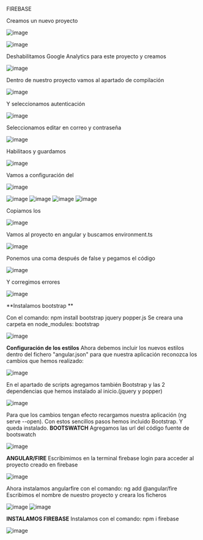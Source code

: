 FIREBASE

Creamos un nuevo proyecto 
 
![image](https://user-images.githubusercontent.com/78773980/127407232-da5407c8-3daf-4950-8971-7a8ff891fcb2.png)

![image](https://user-images.githubusercontent.com/78773980/127407275-433d2a8e-2b4b-42e9-98ba-a780a2411fa9.png)

Deshabilitamos  Google Analytics para este proyecto y creamos

![image](https://user-images.githubusercontent.com/78773980/127407417-d741dfc7-922f-4f69-8926-45bce25da8d1.png)

Dentro de nuestro proyecto vamos al apartado de compilación

![image](https://user-images.githubusercontent.com/78773980/127407445-1a7bb356-b371-4f5e-b493-2298b66e3a3d.png)

Y seleccionamos autenticación

![image](https://user-images.githubusercontent.com/78773980/127407469-12e12765-4a0c-4dd4-86fb-df23780164aa.png)

Seleccionamos editar en correo y contraseña

![image](https://user-images.githubusercontent.com/78773980/127407488-49618c68-0785-416f-b158-b22f945b134d.png)

Habilitaos y guardamos 

![image](https://user-images.githubusercontent.com/78773980/127407512-10100032-f147-4744-82d6-14b39e67f6dc.png)

Vamos a configuración del 

![image](https://user-images.githubusercontent.com/78773980/127407575-dd092403-8f63-4531-8dd6-c4d07de37036.png)

![image](https://user-images.githubusercontent.com/78773980/127407664-ae817f08-ded4-472f-95c6-165beade21e0.png)
![image](https://user-images.githubusercontent.com/78773980/127407685-6c098472-7246-41ed-beac-9ab3736da2a6.png)
![image](https://user-images.githubusercontent.com/78773980/127407697-3371a625-a68e-4ddd-9973-3fa084dde9d4.png)
![image](https://user-images.githubusercontent.com/78773980/127407708-69a3bd77-4cbb-44c2-8bb2-79e5253b0f92.png)

Copiamos los 

![image](https://user-images.githubusercontent.com/78773980/127407732-77afa4b0-c7e1-40f8-959e-7f6125080075.png)

Vamos al proyecto en angular y buscamos environment.ts

![image](https://user-images.githubusercontent.com/78773980/127407751-bb2174f2-2eb6-4622-ba47-e22ea6797f95.png)

Ponemos una coma después de false y pegamos el código

![image](https://user-images.githubusercontent.com/78773980/127407766-63fa549e-4963-42ac-ae9b-ec5b337cecfe.png)

Y corregimos errores

![image](https://user-images.githubusercontent.com/78773980/127407790-89c6a62c-eddd-4825-a5cc-e5750761e365.png)

**Instalamos bootstrap ** 

Con el comando: npm install bootstrap jquery popper.js
Se creara una carpeta en node_modules: bootstrap

![image](https://user-images.githubusercontent.com/78773980/127407942-97e22cff-da08-48b3-8b5a-676a846ac554.png)

**Configuración de los estilos**
Ahora debemos incluir los nuevos estilos dentro del fichero "angular.json" para que nuestra aplicación reconozca los cambios que hemos realizado:

![image](https://user-images.githubusercontent.com/78773980/127407977-cef302c8-0122-4902-943f-69a069eb9fa6.png)

En el apartado de scripts agregamos también Bootstrap y las 2 dependencias que hemos instalado al inicio.(jquery y popper)

![image](https://user-images.githubusercontent.com/78773980/127407991-632cbb54-16b5-4c20-9274-8799d323f621.png)

Para que los cambios tengan efecto recargamos nuestra aplicación (ng serve --open). Con estos sencillos pasos hemos incluido Bootstrap. Y queda instalado.
**BOOTSWATCH**
Agregamos las url del código fuente de bootswatch

![image](https://user-images.githubusercontent.com/78773980/127408053-68168d6c-2bcf-44ab-bd77-b8b674dae119.png)

**ANGULAR/FIRE**
Escribimimos en la terminal firebase login para acceder al proyecto creado en firebase

![image](https://user-images.githubusercontent.com/78773980/127408087-99d9e8b2-a37c-46b3-8f99-a952d139c993.png)

Ahora instalamos angularfire con el comando: ng add @angular/fire
Escribimos el nombre de nuestro proyecto y creara los ficheros 

![image](https://user-images.githubusercontent.com/78773980/127408111-121602ad-0192-4980-83ed-2a22f6433f06.png)
![image](https://user-images.githubusercontent.com/78773980/127408117-5cbcb563-0d5e-4390-9d0c-a56acd3bf989.png)

**INSTALAMOS FIREBASE**
Instalamos con el comando: npm i firebase	

![image](https://user-images.githubusercontent.com/78773980/127408184-62ec3d4f-5b41-4777-ac7b-4b0f2cc5d168.png)








